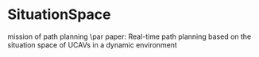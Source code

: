 # SituationSpace
mission of path planning
\par paper: Real-time path planning based on the situation space of UCAVs in a dynamic environment
